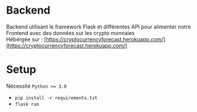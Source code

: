 # Backend
Backend utilisant le framework Flask et différentes API pour alimenter notre Frontend avec des données sur les crypto monnaies      
Hébérgée sur : [https://cryptocurrencyforecast.herokuapp.com/](https://cryptocurrencyforecast.herokuapp.com/)
# Setup
Nécessite `Python >= 3.0`  
- `pip install -r requirements.txt`  
- `flask run`
